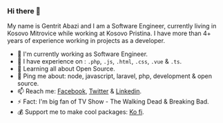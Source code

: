 ### Hi there 👋

My name is Gentrit Abazi and I am a Software Engineer, currently living in Kosovo Mitrovice while working at Kosovo Pristina. I have more than 4+ years of experience working in projects as a developer.


- 🔭 I'm currently working as Software Engineer.
- 🌱 I have experience on : `.php`, `.js`, `.html`, `.css`, `.vue` & `.ts`.
- 👯 Learning all about Open Source.
- 💬 Ping me about: node, javascript, laravel, php, development & open source.
- 📫 Reach me: [Facebook](https://www.facebook.com/gentritabazi01), [Twitter](https://www.twitter.com/gentritabazi01) & [Linkedin](https://www.linkedin.com/in/gentritabazi01).
- ⚡ Fact: I'm big fan of TV Show - The Walking Dead & Breaking Bad.
- 💰 Support me to make cool packages: [Ko fi](https://ko-fi.com/gentritabazi01).
